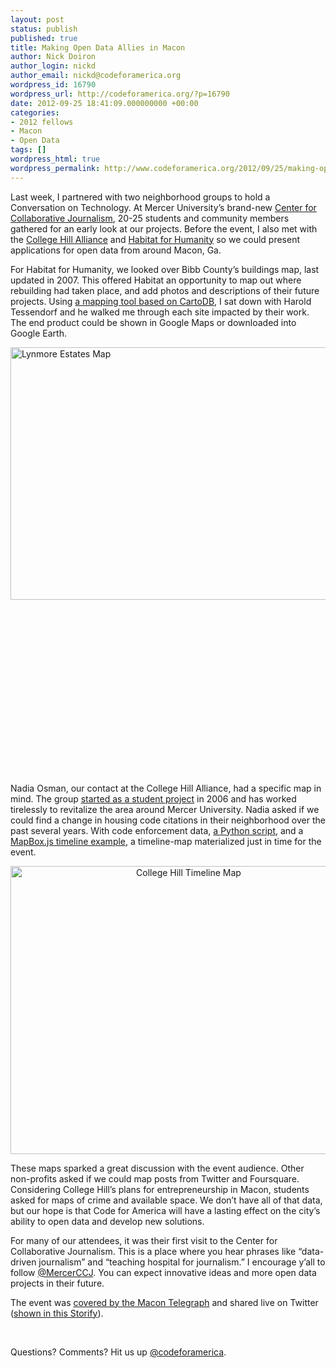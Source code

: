 ```yaml
---
layout: post
status: publish
published: true
title: Making Open Data Allies in Macon
author: Nick Doiron
author_login: nickd
author_email: nickd@codeforamerica.org
wordpress_id: 16790
wordpress_url: http://codeforamerica.org/?p=16790
date: 2012-09-25 18:41:09.000000000 +00:00
categories:
- 2012 fellows
- Macon
- Open Data
tags: []
wordpress_html: true
wordpress_permalink: http://www.codeforamerica.org/2012/09/25/making-open-data-allies-in-macon/
---
```


<p>Last week, I partnered with two neighborhood groups to hold a Conversation on Technology. At Mercer University’s brand-new <a href="http://ccj.mercer.edu/">Center for Collaborative Journalism</a>, 20-25 students and community members gathered for an early look at our projects. Before the event, I also met with the <a href="http://collegehillalliance.com">College Hill Alliance</a> and <a href="http://maconhabitat.org">Habitat for Humanity</a> so we could present applications for open data from around Macon, Ga.</p>
<p>For Habitat for Humanity, we looked over Bibb County’s buildings map, last updated in 2007. This offered Habitat an opportunity to map out where rebuilding had taken place, and add photos and descriptions of their future projects. Using <a href="http://blog.cartodb.com/post/29822497608/a-code-for-americas-open-city-tool-powered-by-cartodb">a mapping tool based on CartoDB</a>, I sat down with Harold Tessendorf and he walked me through each site impacted by their work. The end product could be shown in Google Maps or downloaded into Google Earth.</p>
<p><img alt="Lynmore Estates Map" class="size-full wp-image-16791 alignleft" height="404" src="http://codeforamerica.org/wp-content/uploads/2012/09/Screen-Shot-2012-09-24-at-3.38.58-PM.png" title="Lynmore Estates Map" width="577"/></p>
<p> </p>
<p> </p>
<p> </p>
<p> </p>
<p> </p>
<p> </p>
<p> </p>
<p> </p>
<p> </p>
<p>Nadia Osman, our contact at the College Hill Alliance, had a specific map in mind. The group <a href="http://www.collegehillmacon.com/index.php/about/project-history">started as a student project</a> in 2006 and has worked tirelessly to revitalize the area around Mercer University. Nadia asked if we could find a change in housing code citations in their neighborhood over the past several years. With code enforcement data, <a href="https://gist.github.com/3747153">a Python script</a>, and a <a href="http://mapbox.com/mapbox.js/example/timeline/">MapBox.js timeline example</a>, a timeline-map materialized just in time for the event.</p>
<p style="text-align: center;"><a href="http://codeforamerica.org/wp-content/uploads/2012/09/Screen-Shot-2012-09-24-at-3.54.11-PM.png"><img alt="College Hill Timeline Map" class="aligncenter size-full wp-image-16792" height="461" src="http://codeforamerica.org/wp-content/uploads/2012/09/Screen-Shot-2012-09-24-at-3.54.11-PM.png" title="College Hill Timeline Map" width="554"/></a></p>
<p>These maps sparked a great discussion with the event audience. Other non-profits asked if we could map posts from Twitter and Foursquare. Considering College Hill’s plans for entrepreneurship in Macon, students asked for maps of crime and available space. We don’t have all of that data, but our hope is that Code for America will have a lasting effect on the city’s ability to open data and develop new solutions.</p>
<p>For many of our attendees, it was their first visit to the Center for Collaborative Journalism. This is a place where you hear phrases like “data-driven journalism” and “teaching hospital for journalism.” I encourage y’all to follow <a href="https://twitter.com/mercerccj">@MercerCCJ</a>. You can expect innovative ideas and more open data projects in their future.</p>
<p>The event was <a href="http://www.macon.com/2012/09/23/2188526/beyond-software-programmers-hope.html">covered by the Macon Telegraph</a> and shared live on Twitter (<a href="http://storify.com/mapmeld/macon-maps-conversation-on-technology">shown in this Storify</a>).</p>
<p> </p>
<p>Questions? Comments? Hit us up <a href="http://twitter.com/codeforamerica" target="_blank">@codeforamerica</a>.</p>

